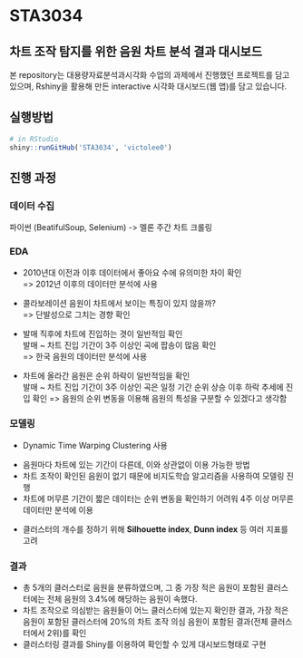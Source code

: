 # STA3034
## 차트 조작 탐지를 위한 음원 차트 분석 결과 대시보드
본 repository는 대용량자료분석과시각화 수업의 과제에서 진행했던 프로젝트를 담고 있으며, Rshiny을 활용해 만든 interactive 시각화 대시보드(웹 앱)를 담고 있습니다.  

## 실행방법
```R
# in RStudio
shiny::runGitHub('STA3034', 'victolee0')
```
## 진행 과정

### 데이터 수집
파이썬 (BeatifulSoup, Selenium) -> 멜론 주간 차트 크롤링  

### EDA
* 2010년대 이전과 이후 데이터에서 좋아요 수에 유의미한 차이 확인  
 => 2012년 이후의 데이터만 분석에 사용  
* 콜라보레이션 음원이 차트에서 보이는 특징이 있지 않을까?  
 => 단발성으로 그치는 경향 확인
* 발매 직후에 차트에 진입하는 겻이 일반적임 확인  
 발매 ~ 차트 진입 기간이 3주 이상인 곡에 팝송이 많음 확인  
 => 한국 음원의 데이터만 분석에 사용
 
* 차트에 올라간 음원은 순위 하락이 일반적임을 확인  
 발매 ~ 차트 진입 기간이 3주 이상인 곡은 일정 기간 순위 상승 이후 하락 추세에 진입 확인
 => 음원의 순위 변동을 이용해 음원의 특성을 구분할 수 있겠다고 생각함
 
 ### 모델링
 * Dynamic Time Warping Clustering 사용
  - 음원마다 차트에 있는 기간이 다른데, 이와 상관없이 이용 가능한 방법
  - 차트 조작이 확인된 음원이 없기 때문에 비지도학습 알고리즘을 사용하여 모델링 진행
  - 차트에 머무른 기간이 짧은 데이터는 순위 변동을 확인하기 어려워 4주 이상 머무른 데이터만 분석에 이용
 * 클러스터의 개수를 정하기 위해 **Silhouette index**, **Dunn index** 등 여러 지표를 고려
 
 
### 결과
- 총 5개의 클러스터로 음원을 분류하였으며, 그 중 가장 적은 음원이 포함된 클러스터에는 전체 음원의 3.4%에 해당하는 음원이 속했다.  
- 차트 조작으로 의심받는 음원들이 어느 클러스터에 있는지 확인한 결과, 가장 적은 음원이 포함된 클러스터에 20%의 차트 조작 의심 음원이 포함된 결과(전체 클러스터에서 2위)를 확인
- 클러스터링 결과를 Shiny를 이용하여 확인할 수 있게 대시보드형태로 구현
